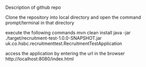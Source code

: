 Description of github repo

Clone the repository into local directory and open the command prompt/terminal in that directory

execute the following commands
mvn clean install
java -jar ./target/recruitment-test-1.0.0-SNAPSHOT.jar uk.co.hsbc.recruitmenttest.RecruitmentTestApplication

access the application by entering the url in the browser
http://localhost:8080/index.html
